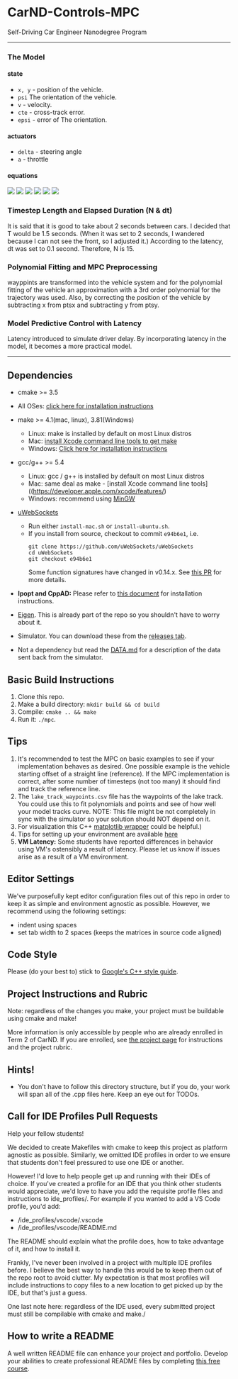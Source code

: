 # CarND-Controls-MPC
Self-Driving Car Engineer Nanodegree Program

---

### The Model

#### state

* `x, y` - position of the vehicle.
* `psi` The orientation of the vehicle.
* `v` - velocity.
* `cte` - cross-track error.
* `epsi` - error of The orientation.

#### actuators

* `delta` - steering angle
* `a` -  throttle

#### equations

<img src="https://latex.codecogs.com/gif.latex?x_{%E2%80%8Bt+1}%E2%80%8B%E2%80%8B=x_{t}+v_{t}{\times}\cos(\psi_{%E2%80%8Bt}){\times}dt"/>
<img src="https://latex.codecogs.com/gif.latex?y_{%E2%80%8Bt+1}%E2%80%8B%E2%80%8B=y_{t}+v_{t}{\times}\sin(\psi_{%E2%80%8Bt}){\times}dt"/>
<img src="https://latex.codecogs.com/gif.latex?\psi_{t+1}=\psi_{t}+\frac{v_t}{L_f}{\times}\delta_{t}{\times}dt"/>
<img src="https://latex.codecogs.com/gif.latex?v_{%E2%80%8Bt+1}%E2%80%8B=v_t+a_t{\times}dt"/>
<img src="https://latex.codecogs.com/gif.latex?cte_{%E2%80%8Bt+1}=f(x_t)-{y_t}+(v_%E2%80%8Bt{\times}\sin(e\psi_t){\times}dt)"/>
<img src="https://latex.codecogs.com/gif.latex?e\psi_{t+1}=\psi_t-{\psi}des_t+(\frac{v_t}{L_f}{\times}{\delta_t}{\times}dt)"/>


### Timestep Length and Elapsed Duration (N & dt)

It is said that it is good to take about 2 seconds between cars.
I decided that T would be 1.5 seconds.
(When it was set to 2 seconds, I wandered because I can not see the front, so I adjusted it.)
According to the latency, dt was set to 0.1 second. Therefore, N is 15.

### Polynomial Fitting and MPC Preprocessing

wayppints are transformed into the vehicle system and for the polynomial fitting of the vehicle an approximation with a 3rd order polynomial for the trajectory was used.
Also, by correcting the position of the vehicle by subtracting x from ptsx and subtracting y from ptsy.

### Model Predictive Control with Latency

Latency introduced to simulate driver delay. By incorporating latency in the model, it becomes a more practical model.

---

## Dependencies

* cmake >= 3.5
 * All OSes: [click here for installation instructions](https://cmake.org/install/)
* make >= 4.1(mac, linux), 3.81(Windows)
  * Linux: make is installed by default on most Linux distros
  * Mac: [install Xcode command line tools to get make](https://developer.apple.com/xcode/features/)
  * Windows: [Click here for installation instructions](http://gnuwin32.sourceforge.net/packages/make.htm)
* gcc/g++ >= 5.4
  * Linux: gcc / g++ is installed by default on most Linux distros
  * Mac: same deal as make - [install Xcode command line tools]((https://developer.apple.com/xcode/features/)
  * Windows: recommend using [MinGW](http://www.mingw.org/)
* [uWebSockets](https://github.com/uWebSockets/uWebSockets)
  * Run either `install-mac.sh` or `install-ubuntu.sh`.
  * If you install from source, checkout to commit `e94b6e1`, i.e.
    ```
    git clone https://github.com/uWebSockets/uWebSockets
    cd uWebSockets
    git checkout e94b6e1
    ```
    Some function signatures have changed in v0.14.x. See [this PR](https://github.com/udacity/CarND-MPC-Project/pull/3) for more details.

* **Ipopt and CppAD:** Please refer to [this document](https://github.com/udacity/CarND-MPC-Project/blob/master/install_Ipopt_CppAD.md) for installation instructions.
* [Eigen](http://eigen.tuxfamily.org/index.php?title=Main_Page). This is already part of the repo so you shouldn't have to worry about it.
* Simulator. You can download these from the [releases tab](https://github.com/udacity/self-driving-car-sim/releases).
* Not a dependency but read the [DATA.md](./DATA.md) for a description of the data sent back from the simulator.


## Basic Build Instructions

1. Clone this repo.
2. Make a build directory: `mkdir build && cd build`
3. Compile: `cmake .. && make`
4. Run it: `./mpc`.

## Tips

1. It's recommended to test the MPC on basic examples to see if your implementation behaves as desired. One possible example
is the vehicle starting offset of a straight line (reference). If the MPC implementation is correct, after some number of timesteps
(not too many) it should find and track the reference line.
2. The `lake_track_waypoints.csv` file has the waypoints of the lake track. You could use this to fit polynomials and points and see of how well your model tracks curve. NOTE: This file might be not completely in sync with the simulator so your solution should NOT depend on it.
3. For visualization this C++ [matplotlib wrapper](https://github.com/lava/matplotlib-cpp) could be helpful.)
4.  Tips for setting up your environment are available [here](https://classroom.udacity.com/nanodegrees/nd013/parts/40f38239-66b6-46ec-ae68-03afd8a601c8/modules/0949fca6-b379-42af-a919-ee50aa304e6a/lessons/f758c44c-5e40-4e01-93b5-1a82aa4e044f/concepts/23d376c7-0195-4276-bdf0-e02f1f3c665d)
5. **VM Latency:** Some students have reported differences in behavior using VM's ostensibly a result of latency.  Please let us know if issues arise as a result of a VM environment.

## Editor Settings

We've purposefully kept editor configuration files out of this repo in order to
keep it as simple and environment agnostic as possible. However, we recommend
using the following settings:

* indent using spaces
* set tab width to 2 spaces (keeps the matrices in source code aligned)

## Code Style

Please (do your best to) stick to [Google's C++ style guide](https://google.github.io/styleguide/cppguide.html).

## Project Instructions and Rubric

Note: regardless of the changes you make, your project must be buildable using
cmake and make!

More information is only accessible by people who are already enrolled in Term 2
of CarND. If you are enrolled, see [the project page](https://classroom.udacity.com/nanodegrees/nd013/parts/40f38239-66b6-46ec-ae68-03afd8a601c8/modules/f1820894-8322-4bb3-81aa-b26b3c6dcbaf/lessons/b1ff3be0-c904-438e-aad3-2b5379f0e0c3/concepts/1a2255a0-e23c-44cf-8d41-39b8a3c8264a)
for instructions and the project rubric.

## Hints!

* You don't have to follow this directory structure, but if you do, your work
  will span all of the .cpp files here. Keep an eye out for TODOs.

## Call for IDE Profiles Pull Requests

Help your fellow students!

We decided to create Makefiles with cmake to keep this project as platform
agnostic as possible. Similarly, we omitted IDE profiles in order to we ensure
that students don't feel pressured to use one IDE or another.

However! I'd love to help people get up and running with their IDEs of choice.
If you've created a profile for an IDE that you think other students would
appreciate, we'd love to have you add the requisite profile files and
instructions to ide_profiles/. For example if you wanted to add a VS Code
profile, you'd add:

* /ide_profiles/vscode/.vscode
* /ide_profiles/vscode/README.md

The README should explain what the profile does, how to take advantage of it,
and how to install it.

Frankly, I've never been involved in a project with multiple IDE profiles
before. I believe the best way to handle this would be to keep them out of the
repo root to avoid clutter. My expectation is that most profiles will include
instructions to copy files to a new location to get picked up by the IDE, but
that's just a guess.

One last note here: regardless of the IDE used, every submitted project must
still be compilable with cmake and make./

## How to write a README
A well written README file can enhance your project and portfolio.  Develop your abilities to create professional README files by completing [this free course](https://www.udacity.com/course/writing-readmes--ud777).

